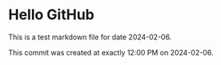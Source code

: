 # Hello GitHub
This is a test markdown file for date 2024-02-06.

This commit was created at exactly 12:00 PM on 2024-02-06.
